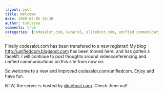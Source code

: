 ```yaml
---
layout: post
title: Welcome
date: 2009-05-05 10:38
author: tomlarse
comments: true
categories: [codesalot.com, General, slicehost.com, unified communications, welcome]
---
```

Finally codesalot.com has been transfered to a new registrar! My blog http://unifiedcom.blogspot.com has been moved here, and has gotten a facelift. I will continue to post thoughts around videoconferencing and unified communications on this site from now on.

So welcome to a new and improved codesalot.com/unifiedcom. Enjoy and have fun.

BTW, the server is hosted by <a href="https://manage.slicehost.com/customers/new?referrer=7f9e33de7bfa48638ffdb67dde436bac" target="_blank">slicehost.com</a>. Check them out!
